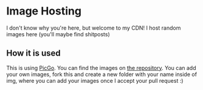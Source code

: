 # Image Hosting
I don't know why you're here, but welcome to my CDN! I host random images here (you'll maybe find shitposts)

## How it is used
This is using [PicGo](https://picgo.github.io/PicGo-Doc/en/guide/). You can find the images on [the repository](https://github.com/TheUltiOne/cdn/tree/main/img). You can add your own images, fork this and create a new folder with your name inside of img, where you can add your images once I accept your pull request :)
